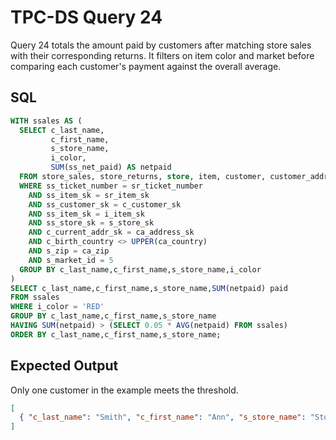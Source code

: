 # TPC-DS Query 24

Query 24 totals the amount paid by customers after matching store sales with
their corresponding returns. It filters on item color and market before
comparing each customer's payment against the overall average.

## SQL
```sql
WITH ssales AS (
  SELECT c_last_name,
         c_first_name,
         s_store_name,
         i_color,
         SUM(ss_net_paid) AS netpaid
  FROM store_sales, store_returns, store, item, customer, customer_address
  WHERE ss_ticket_number = sr_ticket_number
    AND ss_item_sk = sr_item_sk
    AND ss_customer_sk = c_customer_sk
    AND ss_item_sk = i_item_sk
    AND ss_store_sk = s_store_sk
    AND c_current_addr_sk = ca_address_sk
    AND c_birth_country <> UPPER(ca_country)
    AND s_zip = ca_zip
    AND s_market_id = 5
  GROUP BY c_last_name,c_first_name,s_store_name,i_color
)
SELECT c_last_name,c_first_name,s_store_name,SUM(netpaid) paid
FROM ssales
WHERE i_color = 'RED'
GROUP BY c_last_name,c_first_name,s_store_name
HAVING SUM(netpaid) > (SELECT 0.05 * AVG(netpaid) FROM ssales)
ORDER BY c_last_name,c_first_name,s_store_name;
```

## Expected Output
Only one customer in the example meets the threshold.
```json
[
  { "c_last_name": "Smith", "c_first_name": "Ann", "s_store_name": "Store1", "paid": 100.0 }
]
```
